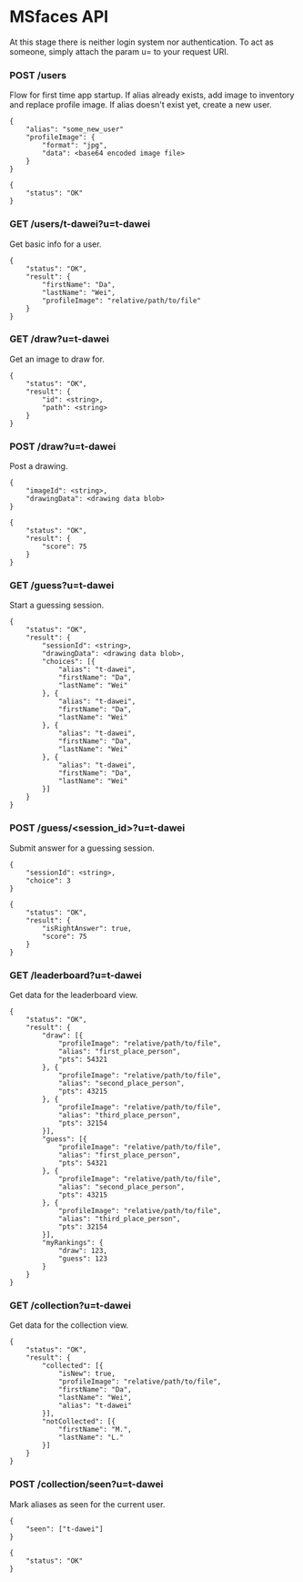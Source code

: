 # MSfaces API

At this stage there is neither login system nor authentication. To act as someone, simply attach the param u=<alias> to your request URI.

### POST /users
Flow for first time app startup. If alias already exists, add image to inventory and replace profile image. If alias doesn't exist yet, create a new user.
```
{
    "alias": "some_new_user"
    "profileImage": {
        "format": "jpg",
        "data": <base64 encoded image file>
    }
}
```
```
{
    "status": "OK"
}
```

### GET /users/t-dawei?u=t-dawei
Get basic info for a user.
```
{
    "status": "OK",
    "result": {
        "firstName": "Da",
        "lastName": "Wei",
        "profileImage": "relative/path/to/file"
    }
}
```

### GET /draw?u=t-dawei
Get an image to draw for.
```
{
    "status": "OK",
    "result": {
        "id": <string>,
        "path": <string>
    }
}
```

### POST /draw?u=t-dawei
Post a drawing.
```
{
    "imageId": <string>,
    "drawingData": <drawing data blob>
}
```
```
{
    "status": "OK",
    "result": {
        "score": 75
    }
}
```


### GET /guess?u=t-dawei
Start a guessing session.
```
{
    "status": "OK",
    "result": {
        "sessionId": <string>,
        "drawingData": <drawing data blob>,
        "choices": [{
            "alias": "t-dawei",
            "firstName": "Da",
            "lastName": "Wei"
        }, {
            "alias": "t-dawei",
            "firstName": "Da",
            "lastName": "Wei"
        }, {
            "alias": "t-dawei",
            "firstName": "Da",
            "lastName": "Wei"
        }, {
            "alias": "t-dawei",
            "firstName": "Da",
            "lastName": "Wei"
        }]
    }
}
```

### POST /guess/<session_id>?u=t-dawei
Submit answer for a guessing session.
```
{
    "sessionId": <string>,
    "choice": 3
}
```
```
{
    "status": "OK",
    "result": {
        "isRightAnswer": true,
        "score": 75
    }
}
```

### GET /leaderboard?u=t-dawei
Get data for the leaderboard view.
```
{
    "status": "OK",
    "result": {
        "draw": [{
            "profileImage": "relative/path/to/file",
            "alias": "first_place_person",
            "pts": 54321
        }, {
            "profileImage": "relative/path/to/file",
            "alias": "second_place_person",
            "pts": 43215
        }, {
            "profileImage": "relative/path/to/file",
            "alias": "third_place_person",
            "pts": 32154
        }],
        "guess": [{
            "profileImage": "relative/path/to/file",
            "alias": "first_place_person",
            "pts": 54321
        }, {
            "profileImage": "relative/path/to/file",
            "alias": "second_place_person",
            "pts": 43215
        }, {
            "profileImage": "relative/path/to/file",
            "alias": "third_place_person",
            "pts": 32154
        }],
        "myRankings": {
            "draw": 123,
            "guess": 123
        }
    }
}
```

### GET /collection?u=t-dawei
Get data for the collection view.
```
{
    "status": "OK",
    "result": {
        "collected": [{
            "isNew": true,
            "profileImage": "relative/path/to/file",
            "firstName": "Da",
            "lastName": "Wei",
            "alias": "t-dawei"
        }],
        "notCollected": [{
            "firstName": "M.",
            "lastName": "L."
        }]
    }
}
```

### POST /collection/seen?u=t-dawei
Mark aliases as seen for the current user.
```
{
    "seen": ["t-dawei"]
}
```
```
{
    "status": "OK"
}
```

